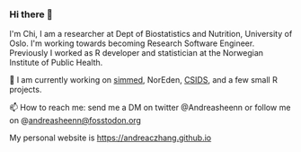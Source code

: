 ### Hi there 👋 

I'm Chi, I am a researcher at Dept of Biostatistics and Nutrition, University of Oslo. I'm working towards becoming Research Software Engineer. Previously I worked as R developer and statistician at the Norwegian Institute of Public Health.

🔭 I am currently working on [simmed](https://github.com/andreaczhang/simmed), NorEden, [CSIDS](https://github.com/csids), and a few small R projects.

📫 How to reach me: send me a DM on twitter @Andreasheenn or follow me on @andreasheenn@fosstodon.org

My personal website is https://andreaczhang.github.io

<!--
**andreaczhang/andreaczhang** is a ✨ _special_ ✨ repository because its `README.md` (this file) appears on your GitHub profile.

Here are some ideas to get you started:

- 🔭 I’m currently working on ...
- 🌱 I’m currently learning ...
- 👯 I’m looking to collaborate on ...
- 🤔 I’m looking for help with ...
- 💬 Ask me about ...
- 📫 How to reach me: ...
- 😄 Pronouns: ...
- ⚡ Fun fact: ...
-->
